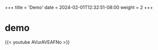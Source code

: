 +++
title = 'Demo'
date = 2024-02-01T12:32:51-08:00
weight = 2
+++

# demo 

{{< youtube AVurAVEAFNo >}}